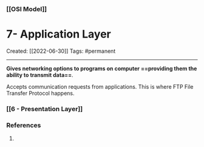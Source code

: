 ### [[OSI Model]]

# 7- Application Layer
Created:  [[2022-06-30]]
Tags: #permanent 

---
**Gives networking options to programs on computer 
==providing them the ability to transmit data==**. 


Accepts communication requests from applications. 
This is where FTP File Transfer Protocol happens.




### [[6 - Presentation Layer]]












### References
1. 